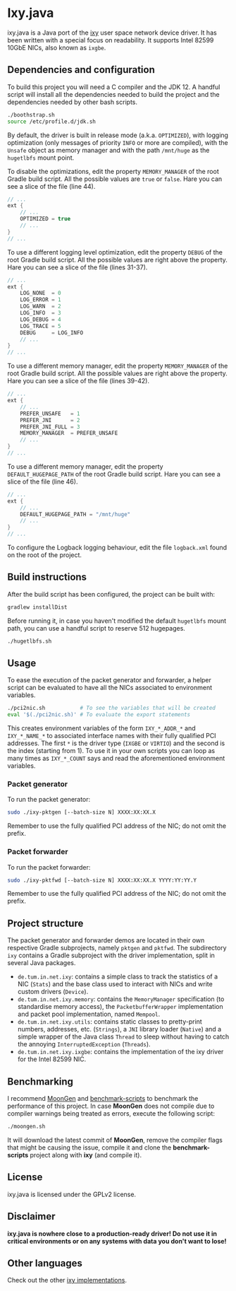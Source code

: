 # Ixy.java

ixy.java is a Java port of the [ixy](https://github.com/emmericp/ixy) user space network device driver.
It has been written with a special focus on readability.
It supports Intel 82599 10GbE NICs, also known as `ixgbe`.

## Dependencies and configuration

To build this project you will need a C compiler and the JDK 12.
A handful script will install all the dependencies needed to build the project and the dependencies needed by other bash scripts.

```bash
./boothstrap.sh
source /etc/profile.d/jdk.sh
```

By default, the driver is built in release mode (a.k.a. `OPTIMIZED`), with logging optimization (only messages of priority `INFO` or more are compiled), with the `Unsafe` object as memory manager and with the path `/mnt/huge` as the `hugetlbfs` mount point.

To disable the optimizations, edit the property `MEMORY_MANAGER` of the root Gradle build script.
All the possible values are `true` or `false`.
Hare you can see a slice of the file (line 44).
```groovy
// ...
ext {
	// ...
	OPTIMIZED = true
	// ...
}
// ...
```

To use a different logging level optimization, edit the property `DEBUG` of the root Gradle build script.
All the possible values are right above the property.
Hare you can see a slice of the file (lines 31-37).
```groovy
// ...
ext {
	LOG_NONE  = 0
	LOG_ERROR = 1
	LOG_WARN  = 2
	LOG_INFO  = 3
	LOG_DEBUG = 4
	LOG_TRACE = 5
	DEBUG     = LOG_INFO
	// ...
}
// ...
```

To use a different memory manager, edit the property `MEMORY_MANAGER` of the root Gradle build script.
All the possible values are right above the property.
Hare you can see a slice of the file (lines 39-42).
```groovy
// ...
ext {
	// ...
	PREFER_UNSAFE   = 1
	PREFER_JNI      = 2
	PREFER_JNI_FULL = 3
	MEMORY_MANAGER  = PREFER_UNSAFE
	// ...
}
// ...
```

To use a different memory manager, edit the property `DEFAULT_HUGEPAGE_PATH` of the root Gradle build script.
Hare you can see a slice of the file (line 46).
```groovy
// ...
ext {
	// ...
	DEFAULT_HUGEPAGE_PATH = "/mnt/huge"
	// ...
}
// ...
```

To configure the Logback logging behaviour, edit the file `logback.xml` found on the root of the project.

## Build instructions

After the build script has been configured, the project can be built with:
```bash
gradlew installDist
```

Before running it, in case you haven't modified the default `hugetlbfs` mount path, you can use a handful script to reserve 512 hugepages.
```bash
./hugetlbfs.sh
```

## Usage

To ease the execution of the packet generator and forwarder, a helper script can be evaluated to have all the NICs associated to environment variables.
```bash
./pci2nic.sh           # To see the variables that will be created
eval '$(./pci2nic.sh)' # To evaluate the export statements
```

This creates environment variables of the form `IXY_*_ADDR_*` and `IXY_*_NAME_*` to associated interface names with their fully qualified PCI addresses.
The first `*` is the driver type (`IXGBE` or `VIRTIO`) and the second is the index (starting from 1).
To use it in your own scripts you can loop as many times as `IXY_*_COUNT` says and read the aforementioned environment variables.

### Packet generator

To run the packet generator:
```bash
sudo ./ixy-pktgen [--batch-size N] XXXX:XX:XX.X
```

Remember to use the fully qualified PCI address of the NIC; do not omit the prefix.

### Packet forwarder

To run the packet forwarder:
```bash
sudo ./ixy-pktfwd [--batch-size N] XXXX:XX:XX.X YYYY:YY:YY.Y
```

Remember to use the fully qualified PCI address of the NIC; do not omit the prefix.

## Project structure

The packet generator and forwarder demos are located in their own respective Gradle subprojects, namely `pktgen` and `pktfwd`.
The subdirectory `ixy` contains a Gradle subproject with the driver implementation, split in several Java packages.
- `de.tum.in.net.ixy`: contains a simple class to track the statistics of a NIC (`Stats`) and the base class used to interact with NICs and write custom drivers (`Device`).
- `de.tum.in.net.ixy.memory`: contains the `MemoryManager` specification (to standardise memory access), the `PacketbufferWrapper` implementation and packet pool implementation, named `Mempool`.
- `de.tum.in.net.ixy.utils`: contains static classes to pretty-print numbers, addresses, etc. (`Strings`), a `JNI` library loader (`Native`) and a simple wrapper of the Java class `Thread` to sleep without having to catch the annoying `InterruptedException` (`Threads`).
- `de.tum.in.net.ixy.ixgbe`: contains the implementation of the ixy driver for the Intel 82599 NIC.

## Benchmarking

I recommend [MoonGen](https://github.com/emmericp/MoonGen) and [benchmark-scripts](https://github.com/ixy-languages/benchmark-scripts) to benchmark the performance of this project.
In case **MoonGen** does not compile due to compiler warnings being treated as errors, execute the following script:
```bash
./moongen.sh
```

It will download the latest commit of **MoonGen**, remove the compiler flags that might be causing the issue, compile it and clone the **benchmark-scripts** project along with **ixy** (and compile it).

## License

ixy.java is licensed under the GPLv2 license.

## Disclaimer

**ixy.java is nowhere close to a production-ready driver! Do not use it in critical environments or on any systems with data you don't want to lose!**

## Other languages

Check out the other [ixy implementations](https://github.com/ixy-languages).
